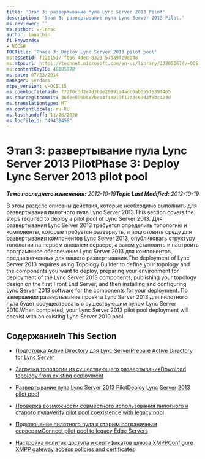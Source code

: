 ```yaml
---
title: 'Этап 3: развертывание пула Lync Server 2013 Pilot'
description: 'Этап 3: развертывание пула Lync Server 2013 Pilot.'
ms.reviewer: ''
ms.author: v-lanac
author: lanachin
f1.keywords:
- NOCSH
TOCTitle: 'Phase 3: Deploy Lync Server 2013 pilot pool'
ms:assetid: f12b1517-fb56-4ded-8323-57aa9fc9ea48
ms:mtpsurl: https://technet.microsoft.com/en-us/library/JJ205367(v=OCS.15)
ms:contentKeyID: 48185778
ms.date: 07/23/2014
manager: serdars
mtps_version: v=OCS.15
ms.openlocfilehash: f72f0cdd2e7d3b9e29891a4adc0ab0551539f465
ms.sourcegitcommit: 36fee89bb887bea4f18b19f17a8c69daf5bc423d
ms.translationtype: MT
ms.contentlocale: ru-RU
ms.lasthandoff: 11/26/2020
ms.locfileid: "49438458"
---
```

# <a name="phase-3-deploy-lync-server-2013-pilot-pool"></a><span data-ttu-id="d694e-103">Этап 3: развертывание пула Lync Server 2013 Pilot</span><span class="sxs-lookup"><span data-stu-id="d694e-103">Phase 3: Deploy Lync Server 2013 pilot pool</span></span>

<div data-xmlns="http://www.w3.org/1999/xhtml">

<div class="topic" data-xmlns="http://www.w3.org/1999/xhtml" data-msxsl="urn:schemas-microsoft-com:xslt" data-cs="https://msdn.microsoft.com/">

<div data-asp="https://msdn2.microsoft.com/asp">



</div>

<div id="mainSection">

<div id="mainBody"><span data-ttu-id="d694e-104">

<span> </span></span><span class="sxs-lookup"><span data-stu-id="d694e-104">

<span> </span></span></span>

<span data-ttu-id="d694e-105">_**Тема последнего изменения:** 2012-10-19_</span><span class="sxs-lookup"><span data-stu-id="d694e-105">_**Topic Last Modified:** 2012-10-19_</span></span>

<span data-ttu-id="d694e-106">В этом разделе описаны действия, которые необходимо выполнить для развертывания пилотного пула Lync Server 2013.</span><span class="sxs-lookup"><span data-stu-id="d694e-106">This section covers the steps required to deploy a pilot pool of Lync Server 2013.</span></span> <span data-ttu-id="d694e-107">Для развертывания Lync Server 2013 требуется определить топологию и компоненты, которые требуется развернуть, и подготовить среду для развертывания компонентов Lync Server 2013, опубликовать структуру топологии на первом внешнем сервере, а затем установить и настроить программное обеспечение Lync Server 2013 для компонентов, предназначенных для вашего развертывания.</span><span class="sxs-lookup"><span data-stu-id="d694e-107">The deployment of Lync Server 2013 requires using Topology Builder to define your topology and the components you want to deploy, preparing your environment for deployment of the Lync Server 2013 components, publishing your topology design on the first Front End Server, and then installing and configuring Lync Server 2013 software for the components for your deployment.</span></span> <span data-ttu-id="d694e-108">По завершении развертывание проекта Lync Server 2013 для пилотного пула будет сосуществовать с существующим пулом Lync Server 2010.</span><span class="sxs-lookup"><span data-stu-id="d694e-108">When completed, your Lync Server 2013 pilot pool deployment will coexist with an existing Lync Server 2010 pool.</span></span>

<div>

## <a name="in-this-section"></a><span data-ttu-id="d694e-109">Содержание</span><span class="sxs-lookup"><span data-stu-id="d694e-109">In This Section</span></span>

  - [<span data-ttu-id="d694e-110">Подготовка Active Directory для Lync Server</span><span class="sxs-lookup"><span data-stu-id="d694e-110">Prepare Active Directory for Lync Server</span></span>](prepare-active-directory-for-lync-server.md)

  - [<span data-ttu-id="d694e-111">Загрузка топологии из существующего развертывания</span><span class="sxs-lookup"><span data-stu-id="d694e-111">Download topology from existing deployment</span></span>](download-topology-from-existing-deployment.md)

  - [<span data-ttu-id="d694e-112">Развертывание пула Lync Server 2013 Pilot</span><span class="sxs-lookup"><span data-stu-id="d694e-112">Deploy Lync Server 2013 pilot pool</span></span>](deploy-lync-server-2013-pilot-pool.md)

  - [<span data-ttu-id="d694e-113">Проверка возможности совместного использования пилотного и старого пула</span><span class="sxs-lookup"><span data-stu-id="d694e-113">Verify pilot pool coexistence with legacy pool</span></span>](verify-pilot-pool-coexistence-with-legacy-pool.md)

  - [<span data-ttu-id="d694e-114">Подключение пилотного пула к старым пограничным серверам</span><span class="sxs-lookup"><span data-stu-id="d694e-114">Connect pilot pool to legacy Edge Servers</span></span>](connect-pilot-pool-to-legacy-edge-servers.md)

  - [<span data-ttu-id="d694e-115">Настройка политик доступа и сертификатов шлюза XMPP</span><span class="sxs-lookup"><span data-stu-id="d694e-115">Configure XMPP gateway access policies and certificates</span></span>](configure-xmpp-gateway-access-policies-and-certificates.md)

<span data-ttu-id="d694e-116"></div>

</div>

<span> </span>

</div>

</div>

</span><span class="sxs-lookup"><span data-stu-id="d694e-116"></div>

</div>

<span> </span>

</div>

</div>

</span></span></div>

